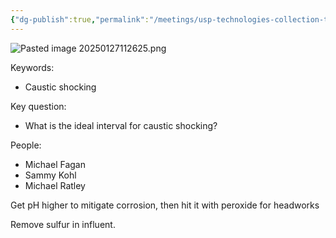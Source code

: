 ```yaml
---
{"dg-publish":true,"permalink":"/meetings/usp-technologies-collection-trials/","noteIcon":"","created":"2025-01-27T11:26:24.864-06:00"}
---
```


![Pasted image 20250127112625.png](/img/user/Pasted%20image%2020250127112625.png)

Keywords:
- Caustic shocking

Key question:
- What is the ideal interval for caustic shocking?

People:
- Michael Fagan
- Sammy Kohl
- Michael Ratley

Get pH higher to mitigate corrosion, then hit it with peroxide for headworks

Remove sulfur in influent.